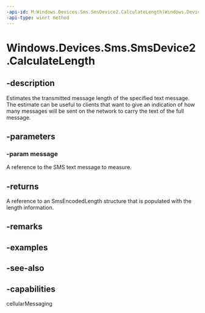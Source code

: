 ----api-id: M:Windows.Devices.Sms.SmsDevice2.CalculateLength(Windows.Devices.Sms.ISmsMessageBase)
-api-type: winrt method
---<!-- Method syntaxpublic Windows.Devices.Sms.SmsEncodedLength CalculateLength(Windows.Devices.Sms.ISmsMessageBase message)--># Windows.Devices.Sms.SmsDevice2.CalculateLength## -descriptionEstimates the transmitted message length of the specified text message. The estimate can be useful to clients that want to give an indication of how many messages will be sent on the network to carry the text of the full message.## -parameters### -param messageA reference to the SMS text message to measure.## -returnsA reference to an SmsEncodedLength structure that is populated with the length information.## -remarks## -examples## -see-also## -capabilitiescellularMessaging